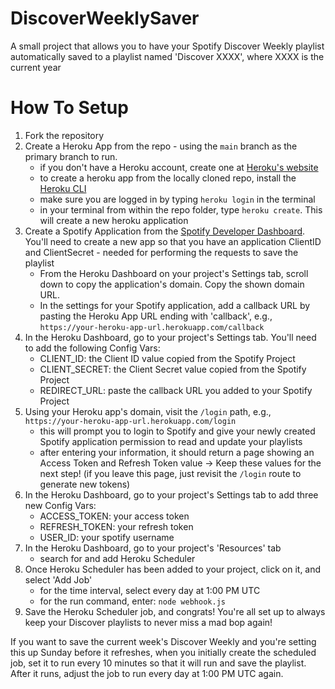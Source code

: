 # DiscoverWeeklySaver
A small project that allows you to have your Spotify Discover Weekly playlist automatically saved to a playlist named 'Discover XXXX', where XXXX is the current year

# How To Setup
1. Fork the repository
2. Create a Heroku App from the repo - using the `main` branch as the primary branch to run.
    - if you don't have a Heroku account, create one at [Heroku's website](https://id.heroku.com/login)
    - to create a heroku app from the locally cloned repo, install the [Heroku CLI](https://devcenter.heroku.com/articles/heroku-cli)
    - make sure you are logged in by typing `heroku login` in the terminal
    - in your terminal from within the repo folder, type `heroku create`. This will create a new heroku application
3. Create a Spotify Application from the [Spotify Developer Dashboard](https://developer.spotify.com/dashboard/applications). You'll need to create a new app so that you have an application ClientID and ClientSecret - needed for performing the requests to save the playlist
    - From the Heroku Dashboard on your project's Settings tab, scroll down to copy the application's domain. Copy the shown domain URL.
    - In the settings for your Spotify application, add a callback URL by pasting the Heroku App URL ending with 'callback', e.g., `https://your-heroku-app-url.herokuapp.com/callback`
4. In the Heroku Dashboard, go to your project's Settings tab. You'll need to add the following Config Vars:
    - CLIENT_ID: the Client ID value copied from the Spotify Project
    - CLIENT_SECRET: the Client Secret value copied from the Spotify Project
    - REDIRECT_URL: paste the callback URL you added to your Spotify Project
5. Using your Heroku app's domain, visit the `/login` path, e.g., `https://your-heroku-app-url.herokuapp.com/login`
    - this will prompt you to login to Spotify and give your newly created Spotify application permission to read and update your playlists
    - after entering your information, it should return a page showing an Access Token and Refresh Token value -> Keep these values for the next step! (if you leave this page, just revisit the `/login` route to generate new tokens)
6. In the Heroku Dashboard, go to your project's Settings tab to add three new Config Vars:
    - ACCESS_TOKEN: your access token
    - REFRESH_TOKEN: your refresh token
    - USER_ID: your spotify username
2. In the Heroku Dashboard, go to your project's 'Resources' tab
    - search for and add Heroku Scheduler
3. Once Heroku Scheduler has been added to your project, click on it, and select 'Add Job'
    - for the time interval, select every day at 1:00 PM UTC
    - for the run command, enter: `node webhook.js`
4. Save the Heroku Scheduler job, and congrats! You're all set up to always keep your Discover playlists to never miss a mad bop again!

If you want to save the current week's Discover Weekly and you're setting this up Sunday before it refreshes, when you initially create the scheduled job, set it to run every 10 minutes so that it will run and save the playlist. After it runs, adjust the job to run every day at 1:00 PM UTC again.